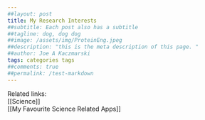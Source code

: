 ```yaml
---
##layout: post
title: My Research Interests
##subtitle: Each post also has a subtitle
##tagline: dog, dog dog
##image: /assets/img/ProteinEng.jpeg
##description: "this is the meta description of this page. "
##author: Joe A Kaczmarski
tags: categories tags
##comments: true
##permalink: /test-markdown
---
```






Related links:  
[[Science]]  
[[My Favourite Science Related Apps]]
